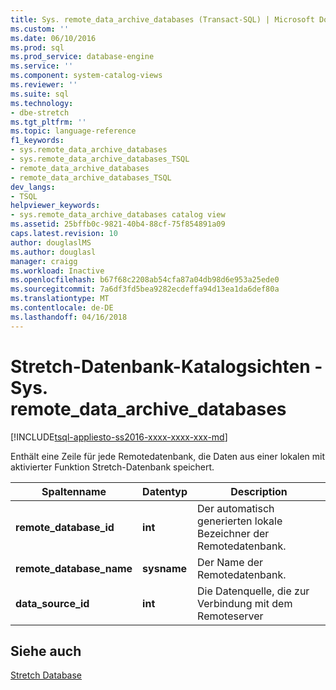 ```yaml
---
title: Sys. remote_data_archive_databases (Transact-SQL) | Microsoft Docs
ms.custom: ''
ms.date: 06/10/2016
ms.prod: sql
ms.prod_service: database-engine
ms.service: ''
ms.component: system-catalog-views
ms.reviewer: ''
ms.suite: sql
ms.technology:
- dbe-stretch
ms.tgt_pltfrm: ''
ms.topic: language-reference
f1_keywords:
- sys.remote_data_archive_databases
- sys.remote_data_archive_databases_TSQL
- remote_data_archive_databases
- remote_data_archive_databases_TSQL
dev_langs:
- TSQL
helpviewer_keywords:
- sys.remote_data_archive_databases catalog view
ms.assetid: 25bffb0c-9821-40b4-88cf-75f854891a09
caps.latest.revision: 10
author: douglaslMS
ms.author: douglasl
manager: craigg
ms.workload: Inactive
ms.openlocfilehash: b67f68c2208ab54cfa87a04db98d6e953a25ede0
ms.sourcegitcommit: 7a6df3fd5bea9282ecdeffa94d13ea1da6def80a
ms.translationtype: MT
ms.contentlocale: de-DE
ms.lasthandoff: 04/16/2018
---
```

# <a name="stretch-database-catalog-views---sysremotedataarchivedatabases"></a>Stretch-Datenbank-Katalogsichten - Sys. remote_data_archive_databases
[!INCLUDE[tsql-appliesto-ss2016-xxxx-xxxx-xxx-md](../../includes/tsql-appliesto-ss2016-xxxx-xxxx-xxx-md.md)]

  Enthält eine Zeile für jede Remotedatenbank, die Daten aus einer lokalen mit aktivierter Funktion Stretch-Datenbank speichert.  
  
|Spaltenname|Datentyp|Description|  
|-----------------|---------------|-----------------|  
|**remote_database_id**|**int**|Der automatisch generierten lokale Bezeichner der Remotedatenbank.|  
|**remote_database_name**|**sysname**|Der Name der Remotedatenbank.|  
|**data_source_id**|**int**|Die Datenquelle, die zur Verbindung mit dem Remoteserver|  
  
## <a name="see-also"></a>Siehe auch  
 [Stretch Database](../../sql-server/stretch-database/stretch-database.md)  
  
  
